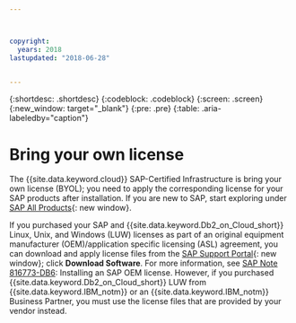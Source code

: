 ```yaml
---



copyright:
  years: 2018
lastupdated: "2018-06-28"


---
```


{:shortdesc: .shortdesc}
{:codeblock: .codeblock}
{:screen: .screen}
{:new_window: target="_blank"}
{:pre: .pre}
{:table: .aria-labeledby="caption"}


# Bring your own license

The {{site.data.keyword.cloud}} SAP-Certified Infrastructure is bring your own license (BYOL); you need to apply the corresponding license for your SAP products after installation. If you are new to SAP, start exploring under [SAP All Products](https://www.sap.com/products.html){: new window}.

If you purchased your SAP and {{site.data.keyword.Db2_on_Cloud_short}} Linux, Unix, and Windows (LUW) licenses as part of an original equipment manufacturer (OEM)/application specific licensing (ASL) agreement, you can download and apply license files from the [SAP Support Portal](https://support.sap.com/en/index.html){: new window}; click **Download Software**. For more information, see [SAP Note 816773-DB6](https://launchpad.support.sap.com/#/notes/816773): Installing an SAP OEM license. However, if you purchased {{site.data.keyword.Db2_on_Cloud_short}} LUW from {{site.data.keyword.IBM_notm}} or an {{site.data.keyword.IBM_notm}} Business Partner, you must use the license files that are provided by your vendor instead.
